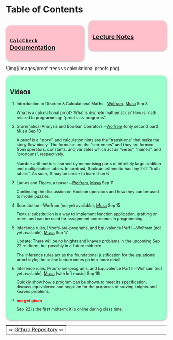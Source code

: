 # Table of Contents




<div style="column-rule-style:none;column-count:2;"<p>

</p>

<p>
 <div style="padding: 1em; background-color: pink; border-radius: 15px; font-size: 0.9em; box-shadow: 0.05em 0.1em 5px 0.01em  #00000057;"> <h3></h3>
</p>

<h2>

<p>
<a href="https://alhassy.github.io/CalcCheck/Docs"><code>CalcCheck</code> Documentation</a>
</p>

</h2>

<p>
 </div>
</p>

<p>

</p>

<p>
 <div style="padding: 1em; background-color: pink; border-radius: 15px; font-size: 0.9em; box-shadow: 0.05em 0.1em 5px 0.01em  #00000057;"> <h3></h3>
</p>

<h2>

<p>
<a href="https://alhassy.github.io/CalcCheck/LectureNotes.html">Lecture Notes</a>
</p>

</h2>

<p>
 </div>
</p>
</div>

![img](images/proof trees vs calculational proofs.png)

 <div style="padding: 1em; background-color: #99FFCC; border-radius: 15px; font-size: 0.9em; box-shadow: 0.05em 0.1em 5px 0.01em  #00000057;"> <h3></h3>

<h2>

Videos

</h2>

1.  Introduction to Discrete & Calculational Maths ─[Wolfram](https://web.microsoftstream.com/video/76eac408-540e-47f9-a83b-d2caad93443c), [Musa](https://youtu.be/5IyMizFhHMA) Sep 8

    What is a calculational proof? What is discrete mathematics?
    How is math related to programming: “proofs-as-programs”.

2.  Grammatical Analysis and Boolean Operators ─[Wolfram](https://web.microsoftstream.com/video/3216c424-1494-4ed1-9f7d-6591bde71fc3) (only second part), [Musa](https://youtu.be/0wM0WXLJULQ)  Sep 10

    A proof is a “story”, and calculation hints are the “transitions” that make
    the story flow nicely.  The formulae are the “sentences” and they are formed
    from operators, constants, and variables which act as “verbs”, “names”, and
    “pronouns”, respectively.

    ℕumber arithmetic is learned by memorising parts of
    infinitely large addition and multiplication tables.
    In contrast, 𝔹oolean arithmetic has tiny 2×2 “truth tables”.
    As such, 𝔹  may be easier to learn than ℕ.

3.  Ladies and Tigers, a teaser ─[Wolfram](https://web.microsoftstream.com/video/3153223e-a48a-4177-bb2b-013d0694b336), [Musa](https://youtu.be/9oeJtu4JjSQ)  Sep 11

    Continuing the discussion on Boolean operators
    and how they can be used to model puzzles.

4.  Substitution ─Wolfram (not yet available), [Musa](https://youtu.be/7cmretG3Zzg)  Sep 15

    Textual substitution is a way to implement function application,
    grafting on trees, and can be used for assignment commands in programming.

5.  Inference rules, Proofs-are-programs, and Equivalence Part I ─Wolfram (not
    yet available), [Musa](https://youtu.be/OXL-FvDqhX8) Sep 17

    Update: There will be no knights and knaves problems in the upcoming Sep 22 midterm;
    but possibly in a future midterm.

    The inference rules act as the foundational justification for the equational
    proof style; the online lecture notes go into more detail.

6.  Inference rules, Proofs-are-programs, and Equivalence Part II ─Wolfram (not
    yet available), [Musa](https://youtu.be/JxRZC2UMJb0) (with lofi music) Sep 18

    Quickly show how a program can be shown to meet its specification,
    discuss equivalence and negation for the purposes of solving
    knights and knaves problems.

7.  <span style="color:red;">**not yet given**</span>

    Sep 22 is the first midterm; it is online during class time.

 </div>

<table border="2" cellspacing="0" cellpadding="6" rules="groups" frame="hsides">


<colgroup>
<col  class="org-left" />
</colgroup>
<tbody>
<tr>
<td class="org-left">⇨ <a href="https://github.com/alhassy/CalcCheck">Github Repository</a> ⇦</td>
</tr>
</tbody>
</table>
